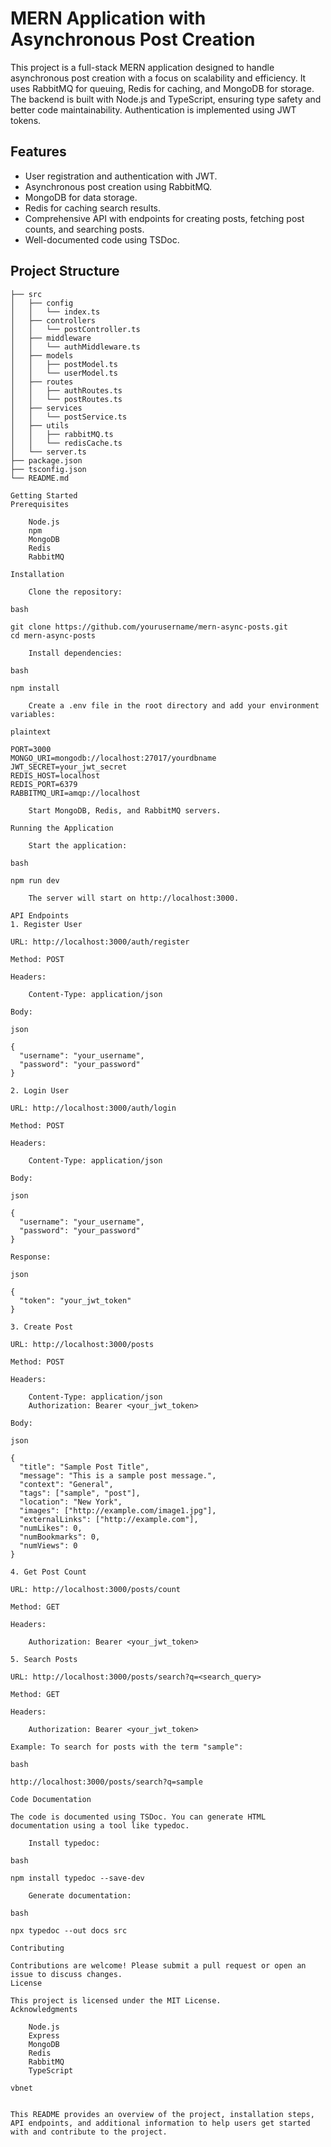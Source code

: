 # MERN Application with Asynchronous Post Creation

This project is a full-stack MERN application designed to handle asynchronous post creation with a focus on scalability and efficiency. It uses RabbitMQ for queuing, Redis for caching, and MongoDB for storage. The backend is built with Node.js and TypeScript, ensuring type safety and better code maintainability. Authentication is implemented using JWT tokens.

## Features

- User registration and authentication with JWT.
- Asynchronous post creation using RabbitMQ.
- MongoDB for data storage.
- Redis for caching search results.
- Comprehensive API with endpoints for creating posts, fetching post counts, and searching posts.
- Well-documented code using TSDoc.

## Project Structure

```plaintext
├── src
│   ├── config
│   │   └── index.ts
│   ├── controllers
│   │   └── postController.ts
│   ├── middleware
│   │   └── authMiddleware.ts
│   ├── models
│   │   ├── postModel.ts
│   │   └── userModel.ts
│   ├── routes
│   │   ├── authRoutes.ts
│   │   └── postRoutes.ts
│   ├── services
│   │   └── postService.ts
│   ├── utils
│   │   ├── rabbitMQ.ts
│   │   └── redisCache.ts
│   └── server.ts
├── package.json
├── tsconfig.json
└── README.md

Getting Started
Prerequisites

    Node.js
    npm
    MongoDB
    Redis
    RabbitMQ

Installation

    Clone the repository:

bash

git clone https://github.com/yourusername/mern-async-posts.git
cd mern-async-posts

    Install dependencies:

bash

npm install

    Create a .env file in the root directory and add your environment variables:

plaintext

PORT=3000
MONGO_URI=mongodb://localhost:27017/yourdbname
JWT_SECRET=your_jwt_secret
REDIS_HOST=localhost
REDIS_PORT=6379
RABBITMQ_URI=amqp://localhost

    Start MongoDB, Redis, and RabbitMQ servers.

Running the Application

    Start the application:

bash

npm run dev

    The server will start on http://localhost:3000.

API Endpoints
1. Register User

URL: http://localhost:3000/auth/register

Method: POST

Headers:

    Content-Type: application/json

Body:

json

{
  "username": "your_username",
  "password": "your_password"
}

2. Login User

URL: http://localhost:3000/auth/login

Method: POST

Headers:

    Content-Type: application/json

Body:

json

{
  "username": "your_username",
  "password": "your_password"
}

Response:

json

{
  "token": "your_jwt_token"
}

3. Create Post

URL: http://localhost:3000/posts

Method: POST

Headers:

    Content-Type: application/json
    Authorization: Bearer <your_jwt_token>

Body:

json

{
  "title": "Sample Post Title",
  "message": "This is a sample post message.",
  "context": "General",
  "tags": ["sample", "post"],
  "location": "New York",
  "images": ["http://example.com/image1.jpg"],
  "externalLinks": ["http://example.com"],
  "numLikes": 0,
  "numBookmarks": 0,
  "numViews": 0
}

4. Get Post Count

URL: http://localhost:3000/posts/count

Method: GET

Headers:

    Authorization: Bearer <your_jwt_token>

5. Search Posts

URL: http://localhost:3000/posts/search?q=<search_query>

Method: GET

Headers:

    Authorization: Bearer <your_jwt_token>

Example: To search for posts with the term "sample":

bash

http://localhost:3000/posts/search?q=sample

Code Documentation

The code is documented using TSDoc. You can generate HTML documentation using a tool like typedoc.

    Install typedoc:

bash

npm install typedoc --save-dev

    Generate documentation:

bash

npx typedoc --out docs src

Contributing

Contributions are welcome! Please submit a pull request or open an issue to discuss changes.
License

This project is licensed under the MIT License.
Acknowledgments

    Node.js
    Express
    MongoDB
    Redis
    RabbitMQ
    TypeScript

vbnet


This README provides an overview of the project, installation steps, API endpoints, and additional information to help users get started with and contribute to the project.

